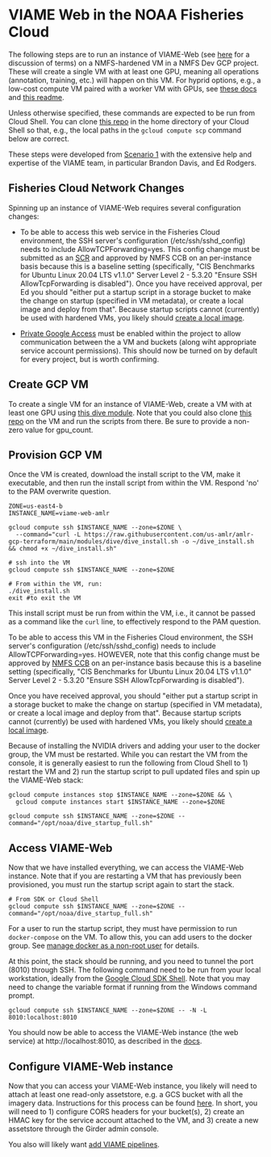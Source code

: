 # VIAME Web in the NOAA Fisheries Cloud

The following steps are to run an instance of VIAME-Web (see [here](https://kitware.github.io/dive/#concepts-and-definitions) for a discussion of terms) on a NMFS-hardened VM in a NMFS Dev GCP project. These will create a single VM with at least one GPU, meaning all operations (annotation, training, etc.) will happen on this VM. For hyprid options, e.g., a low-cost compute VM paired with a worker VM with GPUs, see [these docs](https://kitware.github.io/dive/Deployment-Docker-Compose/#splitting-services) and [this readme](readme-split-service.md).

Unless otherwise specified, these commands are expected to be run from Cloud Shell. You can clone [this repo](https://github.com/us-amlr/amlr-gcp-terraform) in the home directory of your Cloud Shell so that, e.g., the local paths in the `gcloud compute scp` command below are correct.

These steps were developed from [Scenario 1](https://kitware.github.io/dive/Deployment-Provision/) with the extensive help and expertise of the VIAME team, in particular Brandon Davis, and Ed Rodgers.

## Fisheries Cloud Network Changes

Spinning up an instance of VIAME-Web requires several configuration changes:

- To be able to access this web service in the Fisheries Cloud environment, the SSH server's configuration (/etc/ssh/sshd_config) needs to include AllowTCPForwarding=yes. This config change must be submitted as an [SCR](https://docs.google.com/forms/d/e/1FAIpQLSdafnuc7bxEIFkXrPpHkwgy1VxoiGEkMVkZjbMe1DdMYJ9THw/viewform) and approved by NMFS CCB on an per-instance basis because this is a baseline setting (specifically, "CIS Benchmarks for Ubuntu Linux 20.04 LTS v1.1.0" Server Level 2 - 5.3.20 "Ensure SSH AllowTcpForwarding is disabled"). Once you have received approval, per Ed you should "either put a startup script in a storage bucket to make the change on startup (specified in VM metadata), or create a local image and deploy from that". Because startup scripts cannot (currently) be used with hardened VMs, you likely should [create a local image](https://github.com/us-amlr/amlr-gcp-terraform/blob/main/dev/create_image_sshconfig.sh).

- [Private Google Access](https://cloud.google.com/vpc/docs/configure-private-google-access) must be enabled within the project to allow communication between the a VM and buckets (along wiht appropriate service account permissions). This should now be turned on by default for every project, but is worth confirming.

## Create GCP VM

To create a single VM for an instance of VIAME-Web, create a VM with at least one GPU using [this dive module](main.tf). Note that you could also clone [this repo](https://github.com/us-amlr/amlr-gcp-terraform) on the VM and run the scripts from there. Be sure to provide a non-zero value for gpu_count.

## Provision GCP VM

Once the VM is created, download the install script to the VM, make it executable, and then run the install script from within the VM. Respond 'no' to the PAM overwrite question.

```shell
ZONE=us-east4-b
INSTANCE_NAME=viame-web-amlr

gcloud compute ssh $INSTANCE_NAME --zone=$ZONE \
  --command="curl -L https://raw.githubusercontent.com/us-amlr/amlr-gcp-terraform/main/modules/dive/dive_install.sh -o ~/dive_install.sh && chmod +x ~/dive_install.sh"

# ssh into the VM
gcloud compute ssh $INSTANCE_NAME --zone=$ZONE

# From within the VM, run:
./dive_install.sh
exit #to exit the VM
```

This install script must be run from within the VM, i.e., it cannot be passed as a command like the `curl` line, to effectively respond to the PAM question.

To be able to access this VM in the Fisheries Cloud environment, the SSH server's configuration (/etc/ssh/sshd_config) needs to include AllowTCPForwarding=yes. HOWEVER, note that this config change must be approved by [NMFS CCB](https://docs.google.com/forms/d/e/1FAIpQLSdafnuc7bxEIFkXrPpHkwgy1VxoiGEkMVkZjbMe1DdMYJ9THw/viewform) on an per-instance basis because this is a baseline setting (specifically, "CIS Benchmarks for Ubuntu Linux 20.04 LTS v1.1.0" Server Level 2 - 5.3.20 "Ensure SSH AllowTcpForwarding is disabled"). 

Once you have received approval, you should "either put a startup script in a storage bucket to make the change on startup (specified in VM metadata), or create a local image and deploy from that". Because startup scripts cannot (currently) be used with hardened VMs, you likely should [create a local image](https://github.com/us-amlr/amlr-gcp-terraform/blob/main/dev/create_image_sshconfig.sh). 

Because of installing the NVIDIA drivers and adding your user to the docker group, the VM must be restarted. While you can restart the VM from the console, it is generally easiest to run the following from Cloud Shell to 1) restart the VM and 2) run the startup script to pull updated files and spin up the VIAME-Web stack:

```shell
gcloud compute instances stop $INSTANCE_NAME --zone=$ZONE && \
  gcloud compute instances start $INSTANCE_NAME --zone=$ZONE

gcloud compute ssh $INSTANCE_NAME --zone=$ZONE --command="/opt/noaa/dive_startup_full.sh"
```

## Access VIAME-Web

Now that we have installed everything, we can access the VIAME-Web instance. Note that if you are restarting a VM that has previously been provisioned, you must run the startup script again to start the stack.

```shell
# From SDK or Cloud Shell
gcloud compute ssh $INSTANCE_NAME --zone=$ZONE --command="/opt/noaa/dive_startup_full.sh"
```

For a user to run the startup script, they must have permission to run `docker-compose` on the VM. To allow this, you can add users to the docker group. See [manage docker as a non-root user](https://docs.docker.com/engine/install/linux-postinstall/#manage-docker-as-a-non-root-user) for details.

At this point, the stack should be running, and you need to tunnel the port (8010) through SSH. The following command need to be run from your local workstation, ideally from the [Google Cloud SDK Shell](https://cloud.google.com/sdk/docs/install). Note that you may need to change the variable format if running from the Windows command prompt.

```shell
gcloud compute ssh $INSTANCE_NAME --zone=$ZONE -- -N -L 8010:localhost:8010
```

You should now be able to access the VIAME-Web instance (the web service) at http://localhost:8010, as described in the [docs](https://kitware.github.io/dive/Deployment-Docker-Compose/#basic-deployment).

## Configure VIAME-Web instance

Now that you can access your VIAME-Web instance, you likely will need to attach at least one read-only assetstore, e.g. a GCS bucket with all the imagery data. Instructions for this process can be found [here](https://kitware.github.io/dive/Deployment-Storage). In short, you will need to 1) configure CORS headers for your bucket(s), 2) create an HMAC key for the service account attached to the VM, and 3) create a new assetstore through the Girder admin console.

You also will likely want [add VIAME pipelines](https://kitware.github.io/dive/Deployment-Docker-Compose/#addon-management). 

